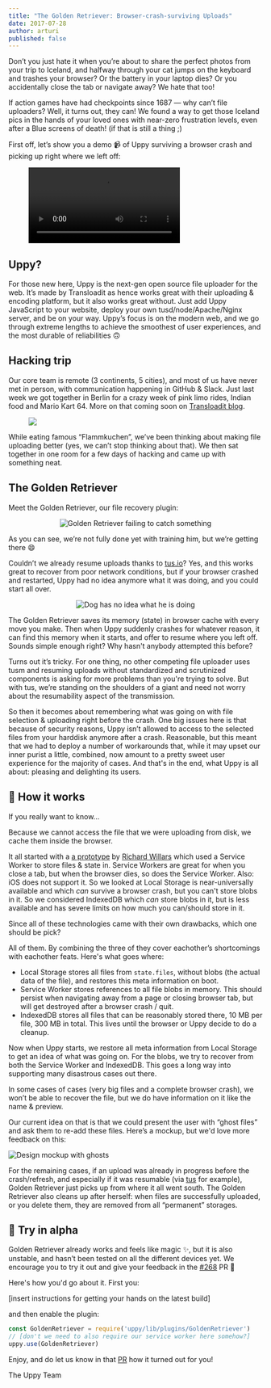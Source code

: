 ```yaml
---
title: "The Golden Retriever: Browser-crash-surviving Uploads"
date: 2017-07-28
author: arturi
published: false
---
```


Don’t you just hate it when you’re about to share the perfect photos from your trip to Iceland, and halfway through your cat jumps on the keyboard and trashes your browser? Or the battery in your laptop dies? Or you accidentally close the tab or navigate away? We hate that too!

If action games have had checkpoints since 1687 — why can’t file uploaders? Well, it turns out, they can! We found a way to get those Iceland pics in the hands of your loved ones with near-zero frustration levels, even after a Blue screens of death! (if that is still a thing ;) 

<!-- more -->

First off, let’s show you a demo 📹 of Uppy surviving a browser crash and picking up right where we left off:

<figure class="wide"><video alt="Demo video showing the Golden Retriever file restoring plugin in action" controls><source src="/images/blog/golden-retriever/uppy-golden-retriever-crash-demo.mp4" type="video/mp4">Your browser does not support the video tag, you can <a href="/images/blog/golden-retriever/uppy-golden-retriever-crash-demo.mp4">download the video</a> to watch it.</video></figure>

## Uppy?

For those new here, Uppy is the next-gen open source file uploader for the web. It’s made by Transloadit as hence works great with their uploading & encoding platform, but it also works great without. Just add Uppy JavaScript to your website, deploy your own tusd/node/Apache/Nginx server, and be on your way. Uppy’s focus is on the modern web, and we go through extreme lengths to achieve the smoothest of user experiences, and the most durable of reliabilities 🙃

## Hacking trip

Our core team is remote (3 continents, 5 cities), and most of us have never met in person, with communication happening in GitHub & Slack. Just last week we got together in Berlin for a crazy week of pink limo rides, Indian food and Mario Kart 64. More on that coming soon on [Transloadit blog](https://transloadit.com/blog/).

<figure class="wide"><img src="/images/blog/golden-retriever/team-mario-kart.jpg"></figure>

While eating famous “Flammkuchen”, we’ve been thinking about making file uploading better (yes, we can’t stop thinking about that). We then sat together in one room for a few days of hacking and came up with something neat. 

## The Golden Retriever

Meet the Golden Retriever, our file recovery plugin:

<center><img src="/images/blog/golden-retriever/catch-fail-2.gif" alt="Golden Retriever failing to catch something" title="Good try, boy!"></center>

As you can see, we’re not fully done yet with training him, but we’re getting there 😄

Couldn’t we already resume uploads thanks to [tus.io](https://tus.io)? Yes, and this works great to recover from poor network conditions, but if your browser crashed and restarted, Uppy had no idea anymore what it was doing, and you could start all over. 

<center><img src="/images/blog/golden-retriever/no-idea-dog-3.gif" alt="Dog has no idea what he is doing" title="Good try, boy!"></center>

The Golden Retriever saves its memory (state) in browser cache with every move you make. Then when Uppy suddenly crashes for whatever reason, it can find this memory when it starts, and offer to resume where you left off. Sounds simple enough right? Why hasn't anybody attempted this before?

Turns out it’s tricky. For one thing, no other competing file uploader uses tusm and resuming uploads without standardized and scrutinized components is asking for more problems than you're trying to solve. But with tus, we’re standing on the shoulders of a giant and need not worry about the resumability aspect of the transmission.

So then it becomes about remembering what was going on with file selection & uploading right before the crash. One big issues here is that because of security reasons, Uppy isn’t allowed to access to the selected files from your harddisk anymore after a crash. Reasonable, but this meant that we had to deploy a number of workarounds that, while it may upset our inner purist a little, combined, now amount to a pretty sweet user experience for the majority of cases. And that's in the end, what Uppy is all about: pleasing and delighting its users.

## 👻 How it works

If you really want to know...

Because we cannot access the file that we were uploading from disk, we cache them inside the browser.

It all started with a [a prototype](https://github.com/transloadit/uppy/issues/237) by [Richard Willars](https://github.com/richardwillars) which used a Service Worker to store files & state in. Service Workers are great for when you close a tab, but when the browser dies, so does the Service Worker. Also: iOS does not support it. So we looked at Local Storage is near-universally available and which _can_ survive a browser crash, but you can't store blobs in it. So we considered IndexedDB which _can_ store blobs in it, but is less available and has severe limits on how much you can/should store in it.

Since all of these technologies came with their own drawbacks, which one should be pick?

All of them. By combining the three of they cover eachother’s shortcomings with eachother feats. Here's what goes where: 

- Local Storage stores all files from `state.files`, without blobs (the actual data of the file), and restores this meta information on boot.
- Service Worker stores references to all file blobs in memory. This should persist when navigating away from a page or closing browser tab, but will get destroyed after a browser crash / quit.
- IndexedDB stores all files that can be reasonably stored there, 10 MB per file, 300 MB in total. This lives until the browser or Uppy decide to do a cleanup.

Now when Uppy starts, we restore all meta information from Local Storage to get an idea of what was going on. For the blobs, we try to recover from both the Service Worker and IndexedDB. This goes a long way into supporting many disastrous cases out there. 

In some cases of cases (very big files and a complete browser crash), we won’t be able to recover the file, but we do have information on it like the name & preview. 

Our current idea on that is that we could present the user with “ghost files” and ask them to re-add these files. Here’s a mockup, but we'd love more feedback on this:

<img src="/images/blog/golden-retriever/desktop-ghost.png" alt="Design mockup with ghosts" title="Design mockup with ghosts">

For the remaining cases, if an upload was already in progress before the crash/refresh, and especially if it was resumable (via [tus](https://tus.io) for example), Golden Retriever just picks up from where it all went south. The Golden Retriever also cleans up after herself: when files are successfully uploaded, or you delete them, they are removed from all “permanent” storages.

## 🚦 Try in alpha

Golden Retriever already works and feels like magic :sparkles:, but it is also unstable, and hasn’t been tested on all the different devices yet. We encourage you to try it out and give your feedback in the [#268](https://github.com/transloadit/uppy/pull/268) PR :tada:

Here's how you'd go about it. First you:

[insert instructions for getting your hands on the latest build]

and then enable the plugin:

```js
const GoldenRetriever = require('uppy/lib/plugins/GoldenRetriever')
// [don't we need to also require our service worker here somehow?]
uppy.use(GoldenRetriever)
```

Enjoy, and do let us know in that [PR](https://github.com/transloadit/uppy/pull/268) how it turned out for you!

The Uppy Team
